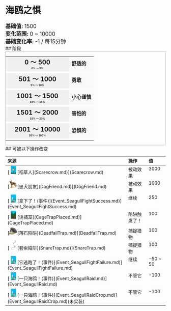 # 海鸥之惧  
  
<div style="font-size:1.2em"><b>基础值: </b> 1500 </div>  
<div style="font-size:1.2em"><b>变化范围: </b> 0 ~ 10000 </div>  
<div style="font-size:1.2em"><b>基础变化率: </b> -1 / 每15分钟 </div>  
## 阶段  
<div  style="border:1px solid #BBB"><table><tr style="height:2em;"><td style="background-color:#F0F0F0;text-align:center;width:180px;font-size:1.4em;font-weight:bold;vertical-align:middle;"><div>0 ～ 500<div><div style="font-size:0.4em">0% ～ 5%</div></td><td colspan=2 style="font-size:1.1em;vertical-align:middle;background-color:#F9F9F9;"><div><b>舒适的</b></div><div style="font-size:0.8em;padding-top:4px;"></div></td></tr><tr><td colspan=2></td></tr><tr style="height:2em;"><td style="background-color:#F0F0F0;text-align:center;width:180px;font-size:1.4em;font-weight:bold;vertical-align:middle;"><div>501 ～ 1000<div><div style="font-size:0.4em">5% ～ 10%</div></td><td colspan=2 style="font-size:1.1em;vertical-align:middle;background-color:#F9F9F9;"><div><b>勇敢</b></div><div style="font-size:0.8em;padding-top:4px;"></div></td></tr><tr><td colspan=2></td></tr><tr style="height:2em;"><td style="background-color:#F0F0F0;text-align:center;width:180px;font-size:1.4em;font-weight:bold;vertical-align:middle;"><div>1001 ～ 1500<div><div style="font-size:0.4em">10% ～ 15%</div></td><td colspan=2 style="font-size:1.1em;vertical-align:middle;background-color:#F9F9F9;"><div><b>小心谨慎</b></div><div style="font-size:0.8em;padding-top:4px;"></div></td></tr><tr><td colspan=2></td></tr><tr style="height:2em;"><td style="background-color:#F0F0F0;text-align:center;width:180px;font-size:1.4em;font-weight:bold;vertical-align:middle;"><div>1501 ～ 2000<div><div style="font-size:0.4em">15% ～ 20%</div></td><td colspan=2 style="font-size:1.1em;vertical-align:middle;background-color:#F9F9F9;"><div><b>害怕的</b></div><div style="font-size:0.8em;padding-top:4px;"></div></td></tr><tr><td colspan=2></td></tr><tr style="height:2em;"><td style="background-color:#F0F0F0;text-align:center;width:180px;font-size:1.4em;font-weight:bold;vertical-align:middle;"><div>2001 ～ 10000<div><div style="font-size:0.4em">20% ～ 100%</div></td><td colspan=2 style="font-size:1.1em;vertical-align:middle;background-color:#F9F9F9;"><div><b>恐惧的</b></div><div style="font-size:0.8em;padding-top:4px;"></div></td></tr><tr><td colspan=2></td></tr></table></div>  
## 可被以下操作改变  
<table class="table table-bordered" data-toggle="table"  ><thead style=""><tr ><th  style="text-align:left;vertical-align:top;"  >来源</th><th  style="text-align:left;vertical-align:top;"  >操作</th><th  style="text-align:left;vertical-align:top;"  data-sortable="true"  >值</th></tr></thead><tr ><td  style="text-align:left;vertical-align:top;"  >[<div style="width:25px;display:inline-block;text-align:center"><img decoding="async" src="../wiki/Sprite/Scarecrow.png" href="a.md" style="max-width:25px;max-height:25px;"></div>[稻草人](Scarecrow.md)](Scarecrow.md)</td><td  style="text-align:left;vertical-align:top;"  >被动效果</td><td  style="text-align:left;vertical-align:top;"  >3000</td></tr><tr ><td  style="text-align:left;vertical-align:top;"  >[<div style="width:25px;display:inline-block;text-align:center"><img decoding="async" src="../wiki/Sprite/Dog.png" href="a.md" style="max-width:25px;max-height:25px;"></div>[忠犬朋友](DogFriend.md)](DogFriend.md)</td><td  style="text-align:left;vertical-align:top;"  >被动效果</td><td  style="text-align:left;vertical-align:top;"  >1000</td></tr><tr ><td  style="text-align:left;vertical-align:top;"  >[<div style="width:25px;display:inline-block;text-align:center"><img decoding="async" src="../wiki/Sprite/Seagull.png" href="a.md" style="max-width:25px;max-height:25px;"></div>[拿下了！(事件)](Event_SeagullFightSuccess.md)](Event_SeagullFightSuccess.md)</td><td  style="text-align:left;vertical-align:top;"  >继续</td><td  style="text-align:left;vertical-align:top;"  >250</td></tr><tr ><td  style="text-align:left;vertical-align:top;"  >[<div style="width:25px;display:inline-block;text-align:center"><img decoding="async" src="../wiki/Sprite/CagePlacedTrap.png" href="a.md" style="max-width:25px;max-height:25px;"></div>[诱捕笼](CageTrapPlaced.md)](CageTrapPlaced.md)</td><td  style="text-align:left;vertical-align:top;"  >陷阱触发了！</td><td  style="text-align:left;vertical-align:top;"  >100</td></tr><tr ><td  style="text-align:left;vertical-align:top;"  >[<div style="width:25px;display:inline-block;text-align:center"><img decoding="async" src="../wiki/Sprite/DeadfallTrap.png" href="a.md" style="max-width:25px;max-height:25px;"></div>[落石陷阱](DeadfallTrap.md)](DeadfallTrap.md)</td><td  style="text-align:left;vertical-align:top;"  >捕捉猎物</td><td  style="text-align:left;vertical-align:top;"  >100</td></tr><tr ><td  style="text-align:left;vertical-align:top;"  >[<div style="width:25px;display:inline-block;text-align:center"><img decoding="async" src="../wiki/Sprite/SnareTrap.png" href="a.md" style="max-width:25px;max-height:25px;"></div>[套索陷阱](SnareTrap.md)](SnareTrap.md)</td><td  style="text-align:left;vertical-align:top;"  >捕捉猎物</td><td  style="text-align:left;vertical-align:top;"  >100</td></tr><tr ><td  style="text-align:left;vertical-align:top;"  >[<div style="width:25px;display:inline-block;text-align:center"><img decoding="async" src="../wiki/Sprite/Seagull.png" href="a.md" style="max-width:25px;max-height:25px;"></div>[它逃跑了！(事件)](Event_SeagullFightFailure.md)](Event_SeagullFightFailure.md)</td><td  style="text-align:left;vertical-align:top;"  >继续</td><td  style="text-align:left;vertical-align:top;"  >-50 ~ 50</td></tr><tr ><td  style="text-align:left;vertical-align:top;"  >[<div style="width:25px;display:inline-block;text-align:center"><img decoding="async" src="../wiki/Sprite/Seagull.png" href="a.md" style="max-width:25px;max-height:25px;"></div>[一只海鸥！(事件)](Event_SeagullRaid.md)](Event_SeagullRaid.md)</td><td  style="text-align:left;vertical-align:top;"  >不管它</td><td  style="text-align:left;vertical-align:top;"  >-100</td></tr><tr ><td  style="text-align:left;vertical-align:top;"  >[<div style="width:25px;display:inline-block;text-align:center"><img decoding="async" src="../wiki/Sprite/Seagull.png" href="a.md" style="max-width:25px;max-height:25px;"></div>[一只海鸥！(事件)](Event_SeagullRaidCrop.md)](Event_SeagullRaidCrop.md)(未实装)</td><td  style="text-align:left;vertical-align:top;"  >不管它</td><td  style="text-align:left;vertical-align:top;"  >-100</td></tr></tbody></table>  
  


<script>document.title="海鸥之惧 - 卡牌生存百科 Card Survival Wiki";</script>